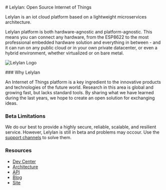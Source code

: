 # Lelylan: Open Source Internet of Things

Lelylan is an iot cloud platform based on a lightweight microservices architecture.

Lelylan platform is both hardware-agnostic and platform-agnostic. This means you can connect any hardware, from the ESP8622 to the most professional embedded hardware solution and everything in between - and it can run on any public cloud or in your own private datacenter, or even a hybrid environment, whether virtualized or on bare metal.

![Lelylan Logo](https://raw.githubusercontent.com/lelylan/lelylan/master/public/logo-lelylan.png)

### Why Lelylan

An Internet of Things platform is a key ingredient to the innovative products and technologies of the future world. Research in this area is global and growing fast, but lacks standard tools. By sharing what we have learned during the last years, we hope to create an open solution for exchanging ideas.

### Beta Limitations

We do our best to provide a highly secure, reliable, scalable, and resilient service. However, Lelylan is still in beta and problems may occour. Use the [support channels](http://dev.lelylan.com/support) to solve them.

### Resources

* [Dev Center](http://dev.lelylan.com)
* [Architecture](http://dev.lelylan.com/architecture)
* [API](http://dev.lelylan.com/api)
* [Blog](https://medium.com/@lelylan)
* [Site](http://lelylan.com)
